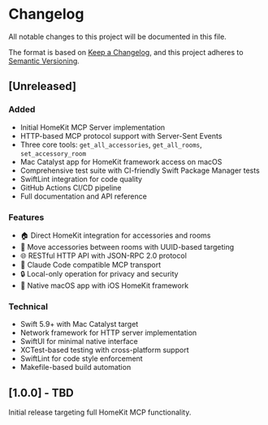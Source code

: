 # Changelog

All notable changes to this project will be documented in this file.

The format is based on [Keep a Changelog](https://keepachangelog.com/en/1.0.0/),
and this project adheres to [Semantic Versioning](https://semver.org/spec/v2.0.0.html).

## [Unreleased]

### Added
- Initial HomeKit MCP Server implementation
- HTTP-based MCP protocol support with Server-Sent Events
- Three core tools: `get_all_accessories`, `get_all_rooms`, `set_accessory_room`
- Mac Catalyst app for HomeKit framework access on macOS
- Comprehensive test suite with CI-friendly Swift Package Manager tests
- SwiftLint integration for code quality
- GitHub Actions CI/CD pipeline
- Full documentation and API reference

### Features
- 🏠 Direct HomeKit integration for accessories and rooms
- 🔧 Move accessories between rooms with UUID-based targeting
- 🌐 RESTful HTTP API with JSON-RPC 2.0 protocol
- 🤖 Claude Code compatible MCP transport
- 🔒 Local-only operation for privacy and security
- 📱 Native macOS app with iOS HomeKit framework

### Technical
- Swift 5.9+ with Mac Catalyst target
- Network framework for HTTP server implementation
- SwiftUI for minimal native interface
- XCTest-based testing with cross-platform support
- SwiftLint for code style enforcement
- Makefile-based build automation

## [1.0.0] - TBD

Initial release targeting full HomeKit MCP functionality.